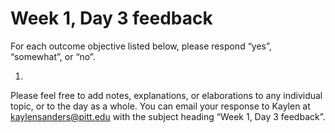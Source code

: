 # Week 1, Day 3 feedback

For each outcome objective listed below, please respond “yes”, “somewhat”, or “no”. 

1. 

Please feel free to add notes, explanations, or elaborations to any individual topic, or to the day as a whole. You can email your response to Kaylen at [kaylensanders@pitt.edu](mailto:kaylensanders@pitt.edu) with the subject heading “Week 1, Day 3 feedback”.
